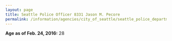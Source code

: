 ```yaml
---
layout: page
title: Seattle Police Officer 8331 Jason M. Pecore
permalink: /information/agencies/city_of_seattle/seattle_police_department/copbook/8331/
---
```


**Age as of Feb. 24, 2016:** 28
